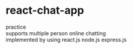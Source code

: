 # react-chat-app
practice  
supports multiple person online chatting  
implemented by using react.js node.js express.js

